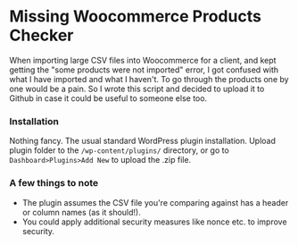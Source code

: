 # Missing Woocommerce Products Checker

When importing large CSV files into Woocommerce for a client, and kept getting the "some products were not imported" error, I got confused with what I have imported and what I haven't. To go through the products one by one would be a pain. So I wrote this script and decided to upload it to Github in case it could be useful to someone else too. 

### Installation

Nothing fancy. The usual standard WordPress plugin installation.
Upload plugin folder to the `/wp-content/plugins/` directory, or go to `Dashboard>Plugins>Add New` to upload the .zip file.

### A few things to note

- The plugin assumes the CSV file you're comparing against has a header or column names (as it should!).
- You could apply additional security measures like nonce etc. to improve security. 

